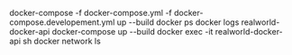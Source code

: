 docker-compose -f docker-compose.yml -f docker-compose.developement.yml up --build
docker ps
docker logs realworld-docker-api
docker-compose up --build
docker exec -it realworld-docker-api sh
docker network ls
